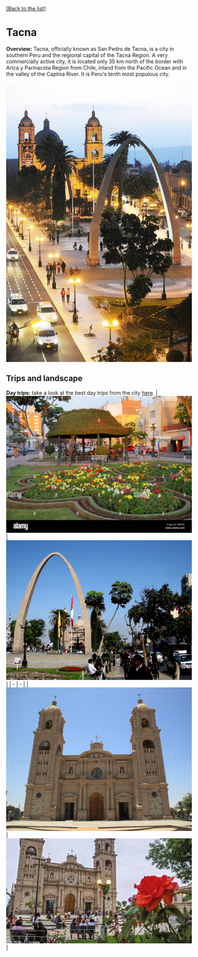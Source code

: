 [[Back to the list]](city_list.md)
# Tacna
**Overview:** Tacna, officially known as San Pedro de Tacna, is a city in southern Peru and the regional capital of the Tacna Region. A very commercially active city, it is located only 35 km  north of the border with Arica y Parinacota Region from Chile, inland from the Pacific Ocean and in the valley of the Caplina River. It is Peru's tenth most populous city.


![Tacna tourist view](resources/Tacna_view.jpg)
## Trips and landscape
**Day trips:** take a look at the best day trips from the city [here](https://www.tripadvisor.com/Attractions-g858537-Activities-c63-Tacna_Tacna_Region.html).
| ![landscape image](resources/Tacna_landscape_0.jpg) | ![landscape image](resources/Tacna_landscape_1.jpg) |
| - | - |
| ![landscape image](resources/Tacna_landscape_2.jpg) | ![landscape image](resources/Tacna_landscape_3.jpg) |
